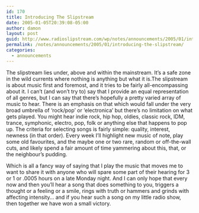 ```yaml
---
id: 170
title: Introducing The Slipstream
date: 2005-01-05T20:39:08-05:00
author: damon
layout: post
guid: http://www.radioslipstream.com/wp/notes/announcements/2005/01/introducing-the-slipstream/
permalink: /notes/announcements/2005/01/introducing-the-slipstream/
categories:
  - announcements
---
```

The slipstream lies under, above and within the mainstream. It’s a safe zone in the wild currents where nothing is anything but what it is.The slipstream is about music first and foremost, and it tries to be fairly all-encompassing about it. I can’t (and won’t try to) say that I provide an equal representation of all genres, but I can say that there’s hopefully a pretty varied array of music to hear. There is an emphasis on that which would fall under the very broad umbrella of ‘rock/pop’ or ‘electronica’ but there’s no limitation on what gets played. You might hear indie rock, hip hop, oldies, classic rock, IDM, trance, symphonic, electro, pop, folk or anything else that happens to pop up. The criteria for selecting songs is fairly simple: quality, interest, newness (in that order). Every week I’ll highlight new music of note, play some old favourites, and the maybe one or two rare, random or off-the-wall cuts, and likely spend a fair amount of time yammering about this, that, or the neighbour’s pudding.

Which is all a fancy way of saying that I play the music that moves me to want to share it with anyone who will spare some part of their hearing for 3 or 1 or .0005 hours on a late Monday night. And I can only hope that every now and then you’ll hear a song that does something to you, triggers a thought or a feeling or a smile, rings with truth or hammers and grinds with affecting intensity… and if you hear such a song on my little radio show, then together we have won a small victory.
